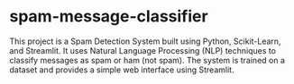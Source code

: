 # spam-message-classifier
This project is a Spam Detection System built using Python, Scikit-Learn, and Streamlit. It uses Natural Language Processing (NLP) techniques to classify messages as spam or ham (not spam). The system is trained on a dataset and provides a simple web interface using Streamlit.
